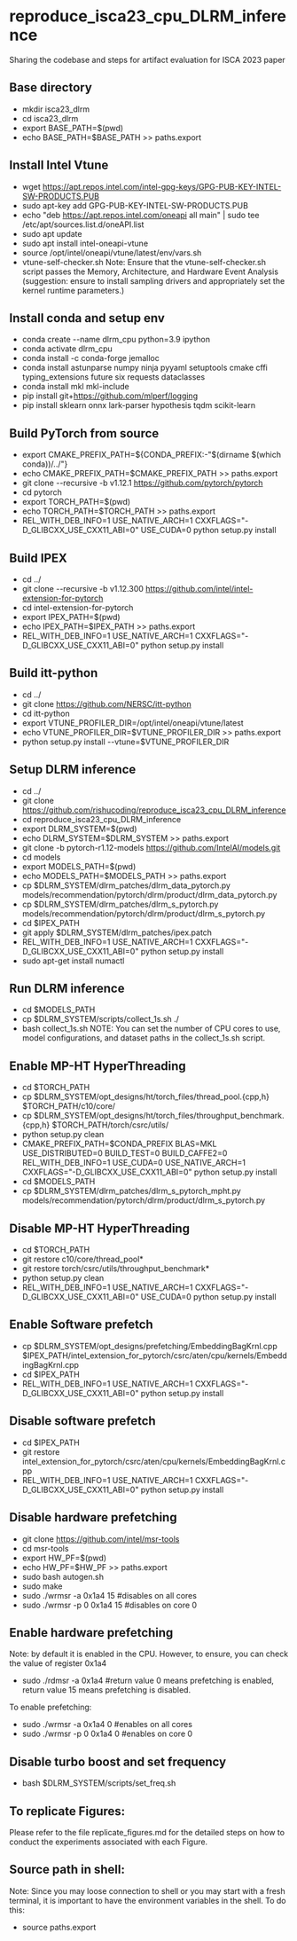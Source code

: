 # reproduce_isca23_cpu_DLRM_inference
Sharing the codebase and steps for artifact evaluation for ISCA 2023 paper

## Base directory
* mkdir isca23_dlrm
* cd isca23_dlrm
* export BASE_PATH=$(pwd)
* echo BASE_PATH=$BASE_PATH >> paths.export

## Install Intel Vtune

* wget https://apt.repos.intel.com/intel-gpg-keys/GPG-PUB-KEY-INTEL-SW-PRODUCTS.PUB
* sudo apt-key add GPG-PUB-KEY-INTEL-SW-PRODUCTS.PUB
* echo "deb https://apt.repos.intel.com/oneapi all main" | sudo tee /etc/apt/sources.list.d/oneAPI.list
* sudo apt update
* sudo apt install intel-oneapi-vtune
* source /opt/intel/oneapi/vtune/latest/env/vars.sh
* vtune-self-checker.sh
Note: Ensure that the vtune-self-checker.sh script passes the Memory, Architecture, and Hardware Event Analysis (suggestion: ensure to install sampling drivers and appropriately set the kernel runtime parameters.)

## Install conda and setup env
* conda create --name dlrm_cpu python=3.9 ipython
* conda activate dlrm_cpu
* conda install -c conda-forge jemalloc
* conda install astunparse numpy ninja pyyaml setuptools cmake cffi typing_extensions future six requests dataclasses
* conda install mkl mkl-include
* pip install git+https://github.com/mlperf/logging
* pip install sklearn onnx lark-parser hypothesis tqdm scikit-learn

## Build PyTorch from source
* export CMAKE_PREFIX_PATH=${CONDA_PREFIX:-"$(dirname $(which conda))/../"}
* echo CMAKE_PREFIX_PATH=$CMAKE_PREFIX_PATH >> paths.export
* git clone --recursive -b v1.12.1 https://github.com/pytorch/pytorch
* cd pytorch
* export TORCH_PATH=$(pwd)
* echo TORCH_PATH=$TORCH_PATH >> paths.export
* REL_WITH_DEB_INFO=1 USE_NATIVE_ARCH=1 CXXFLAGS="-D_GLIBCXX_USE_CXX11_ABI=0" USE_CUDA=0 python setup.py install


## Build IPEX
* cd ../
* git clone --recursive -b v1.12.300 https://github.com/intel/intel-extension-for-pytorch
* cd intel-extension-for-pytorch
* export IPEX_PATH=$(pwd)
* echo IPEX_PATH=$IPEX_PATH >> paths.export
* REL_WITH_DEB_INFO=1 USE_NATIVE_ARCH=1 CXXFLAGS="-D_GLIBCXX_USE_CXX11_ABI=0" python setup.py install
  
## Build itt-python
* cd ../
* git clone https://github.com/NERSC/itt-python
* cd itt-python
* export VTUNE_PROFILER_DIR=/opt/intel/oneapi/vtune/latest
* echo VTUNE_PROFILER_DIR=$VTUNE_PROFILER_DIR >> paths.export
* python setup.py install --vtune=$VTUNE_PROFILER_DIR


## Setup DLRM inference
* cd ../
* git clone https://github.com/rishucoding/reproduce_isca23_cpu_DLRM_inference
* cd reproduce_isca23_cpu_DLRM_inference
* export DLRM_SYSTEM=$(pwd)
* echo DLRM_SYSTEM=$DLRM_SYSTEM >> paths.export
* git clone -b pytorch-r1.12-models https://github.com/IntelAI/models.git
* cd models
* export MODELS_PATH=$(pwd)
* echo MODELS_PATH=$MODELS_PATH >> paths.export
* cp $DLRM_SYSTEM/dlrm_patches/dlrm_data_pytorch.py models/recommendation/pytorch/dlrm/product/dlrm_data_pytorch.py
* cp $DLRM_SYSTEM/dlrm_patches/dlrm_s_pytorch.py models/recommendation/pytorch/dlrm/product/dlrm_s_pytorch.py
* cd $IPEX_PATH
* git apply $DLRM_SYSTEM/dlrm_patches/ipex.patch
* REL_WITH_DEB_INFO=1 USE_NATIVE_ARCH=1 CXXFLAGS="-D_GLIBCXX_USE_CXX11_ABI=0" python setup.py install
* sudo apt-get install numactl

## Run DLRM inference  
* cd $MODELS_PATH
* cp $DLRM_SYSTEM/scripts/collect_1s.sh ./
* bash collect_1s.sh
NOTE: You can set the number of CPU cores to use, model configurations, and dataset paths in the collect_1s.sh script. 

## Enable MP-HT HyperThreading
* cd $TORCH_PATH 
* cp  $DLRM_SYSTEM/opt_designs/ht/torch_files/thread_pool.{cpp,h} $TORCH_PATH/c10/core/
* cp  $DLRM_SYSTEM/opt_designs/ht/torch_files/throughput_benchmark.{cpp,h} $TORCH_PATH/torch/csrc/utils/
* python setup.py clean
* CMAKE_PREFIX_PATH=$CONDA_PREFIX BLAS=MKL USE_DISTRIBUTED=0 BUILD_TEST=0 BUILD_CAFFE2=0 REL_WITH_DEB_INFO=1 USE_CUDA=0 USE_NATIVE_ARCH=1 CXXFLAGS="-D_GLIBCXX_USE_CXX11_ABI=0" python setup.py install
* cd $MODELS_PATH
* cp $DLRM_SYSTEM/dlrm_patches/dlrm_s_pytorch_mpht.py models/recommendation/pytorch/dlrm/product/dlrm_s_pytorch.py

## Disable MP-HT HyperThreading
* cd $TORCH_PATH
* git restore c10/core/thread_pool*
* git restore torch/csrc/utils/throughput_benchmark*
* python setup.py clean
* REL_WITH_DEB_INFO=1 USE_NATIVE_ARCH=1 CXXFLAGS="-D_GLIBCXX_USE_CXX11_ABI=0" USE_CUDA=0 python setup.py install

## Enable Software prefetch
* cp $DLRM_SYSTEM/opt_designs/prefetching/EmbeddingBagKrnl.cpp $IPEX_PATH/intel_extension_for_pytorch/csrc/aten/cpu/kernels/EmbeddingBagKrnl.cpp
* cd $IPEX_PATH
* REL_WITH_DEB_INFO=1 USE_NATIVE_ARCH=1 CXXFLAGS="-D_GLIBCXX_USE_CXX11_ABI=0" python setup.py install

## Disable software prefetch
* cd $IPEX_PATH
* git restore intel_extension_for_pytorch/csrc/aten/cpu/kernels/EmbeddingBagKrnl.cpp
* REL_WITH_DEB_INFO=1 USE_NATIVE_ARCH=1 CXXFLAGS="-D_GLIBCXX_USE_CXX11_ABI=0" python setup.py install

## Disable hardware prefetching
* git clone https://github.com/intel/msr-tools
* cd msr-tools
* export HW_PF=$(pwd)
* echo HW_PF=$HW_PF >> paths.export
* sudo bash autogen.sh
* sudo make
* sudo ./wrmsr -a 0x1a4 15 #disables on all cores
* sudo ./wrmsr -p 0 0x1a4 15 #disables on core 0

## Enable hardware prefetching
Note: by default it is enabled in the CPU. However, to ensure, you can check the value of register 0x1a4
* sudo ./rdmsr -a 0x1a4 #return value 0 means prefetching is enabled, return value 15 means prefetching is disabled.

To enable prefetching: 
* sudo ./wrmsr -a 0x1a4 0 #enables on all cores
* sudo ./wrmsr -p 0 0x1a4 0 #enables on core 0

## Disable turbo boost and set frequency
* bash $DLRM_SYSTEM/scripts/set_freq.sh


## To replicate Figures: 
Please refer to the file replicate_figures.md for the detailed steps on how to conduct the experiments associated with each Figure.

## Source path in shell: 
Note: Since you may loose connection to shell or you may start with a fresh terminal, it is important to have the environment variables in the shell. To do this: 
* source paths.export








